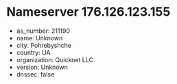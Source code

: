 # Nameserver 176.126.123.155

* as_number: 211190
* name: Unknown
* city: Pohrebyshche
* country: UA
* organization: Quicknet LLC
* version: Unknown
* dnssec: false
